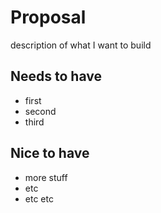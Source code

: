 # Proposal
description of what I want to build

## Needs to have
- first
- second
- third


## Nice to have
- more stuff
- etc
- etc etc

